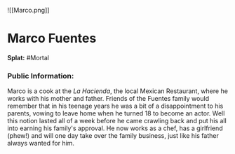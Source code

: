 ![[Marco.png]]
# Marco Fuentes
**Splat:** #Mortal   
### Public Information:

Marco is a cook at the *La Hacienda*, the local Mexican Restaurant, where he works with his mother and father. Friends of the Fuentes family would remember that in his teenage years he was a bit of a disappointment to his parents, vowing to leave home when he turned 18 to become an actor. Well this notion lasted all of a week before he came crawling back and put his all into earning his family's approval. He now works as a chef, has a girlfriend (phew!) and will one day take over the family business, just like his father always wanted for him.